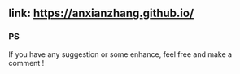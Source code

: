 ## link: https://anxianzhang.github.io/

### PS
If you have any suggestion or some enhance, feel free and make a comment !
